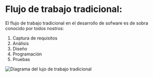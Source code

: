 # Flujo de trabajo tradicional:

El flujo de trabajo tradicional en el desarrollo de sofware es de sobra conocido por todos nostros:

1. Captura de requisitos
2. Análisis
3. Diseño
4. Programación
5. Pruebas

![Diagrama del lujo de trabajo tradicional](../images/flujo-tradicional.png "Flujo de trabajo tradicional")


